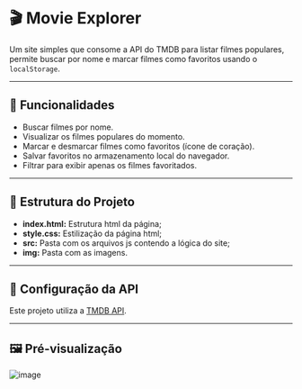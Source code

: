 # 🎬 Movie Explorer

Um site simples que consome a API do TMDB para listar filmes populares, permite buscar por nome e marcar filmes como favoritos usando o `localStorage`.

---

## 🚀 Funcionalidades

-  Buscar filmes por nome.
-  Visualizar os filmes populares do momento.
-  Marcar e desmarcar filmes como favoritos (ícone de coração).
-  Salvar favoritos no armazenamento local do navegador.
-  Filtrar para exibir apenas os filmes favoritados.

---

## 📁 Estrutura do Projeto

- **index.html:** Estrutura html da página;
- **style.css:** Estilização da página html;
- **src:** Pasta com os arquivos js contendo a lógica do site;
- **img:** Pasta com as imagens.

---

## 🔑 Configuração da API

Este projeto utiliza a [TMDB API](https://www.themoviedb.org/documentation/api).  

---

## 🖼️ Pré-visualização

![image](https://github.com/user-attachments/assets/4614f47f-4165-4fd2-87e2-8e3ad85f1033)
